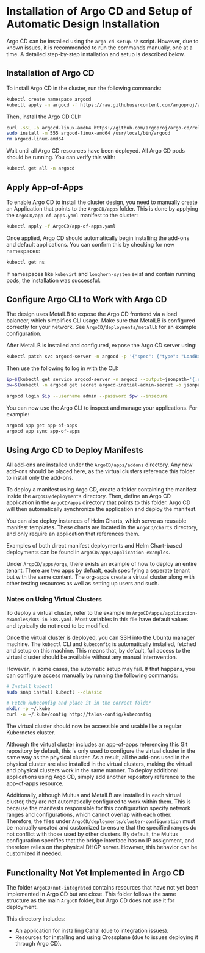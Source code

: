 # Installation of Argo CD and Setup of Automatic Design Installation

Argo CD can be installed using the `argo-cd-setup.sh` script. However, due to known issues, it is recommended to run the commands manually, one at a time. A detailed step-by-step installation and setup is described below.

## Installation of Argo CD

To install Argo CD in the cluster, run the following commands:

```sh
kubectl create namespace argocd
kubectl apply -n argocd -f https://raw.githubusercontent.com/argoproj/argo-cd/stable/manifests/install.yaml
```

Then, install the Argo CD CLI:

```sh
curl -sSL -o argocd-linux-amd64 https://github.com/argoproj/argo-cd/releases/latest/download/argocd-linux-amd64
sudo install -m 555 argocd-linux-amd64 /usr/local/bin/argocd
rm argocd-linux-amd64
```

Wait until all Argo CD resources have been deployed. All Argo CD pods should be running. You can verify this with:

```sh
kubectl get all -n argocd
```

## Apply App-of-Apps

To enable Argo CD to install the cluster design, you need to manually create an Application that points to the `ArgoCD/apps` folder. This is done by applying the `ArgoCD/app-of-apps.yaml` manifest to the cluster:

```sh
kubectl apply -f ArgoCD/app-of-apps.yaml
```

Once applied, Argo CD should automatically begin installing the add-ons and default applications. You can confirm this by checking for new namespaces:

```sh
kubectl get ns
```

If namespaces like `kubevirt` and `longhorn-system` exist and contain running pods, the installation was successful.

## Configure Argo CLI to Work with Argo CD

The design uses MetalLB to expose the Argo CD frontend via a load balancer, which simplifies CLI usage. Make sure that MetalLB is configured correctly for your network. See `ArgoCD/deployments/metalLb` for an example configuration.

After MetalLB is installed and configured, expose the Argo CD server using:

```sh
kubectl patch svc argocd-server -n argocd -p '{"spec": {"type": "LoadBalancer"}}'
```

Then use the following to log in with the CLI:

```sh
ip=$(kubectl get service argocd-server -n argocd --output=jsonpath='{.status.loadBalancer.ingress[0].ip}')
pw=$(kubectl -n argocd get secret argocd-initial-admin-secret -o jsonpath="{.data.password}" | base64 -d)

argocd login $ip --username admin --password $pw --insecure
```

You can now use the Argo CLI to inspect and manage your applications. For example:

```sh
argocd app get app-of-apps
argocd app sync app-of-apps
```

## Using Argo CD to Deploy Manifests

All add-ons are installed under the `ArgoCD/apps/addons` directory. Any new add-ons should be placed here, as the virtual clusters reference this folder to install only the add-ons. 

To deploy a manifest using Argo CD, create a folder containing the manifest inside the `ArgoCD/deployments` directory. Then, define an Argo CD application in the `ArgoCD/apps` directory that points to this folder. Argo CD will then automatically synchronize the application and deploy the manifest.

You can also deploy instances of Helm Charts, which serve as reusable manifest templates. These charts are located in the `ArgoCD/charts` directory, and only require an application that references them.

Examples of both direct manifest deployments and Helm Chart-based deployments can be found in `ArgoCD/apps/application-examples`.

Under `ArgoCD/apps/orgs`, there exists an example of how to deploy an entire tenant. There are two apps by defualt, each specifying a seperate tenant but with the same content. The org-apps create a virtual cluster along with other testing resources as well as setting up users and such.

### Notes on Using Virtual Clusters

To deploy a virtual cluster, refer to the example in `ArgoCD/apps/application-examples/k8s-in-k8s.yaml`. Most variables in this file have default values and typically do not need to be modified.

Once the virtual cluster is deployed, you can SSH into the Ubuntu manager machine. The `kubectl` CLI and `kubeconfig` is automatically installed, fetched and setup on this machine. This means that, by default, full access to the virtual cluster should be available without any manual internvention.

However, in some cases, the automatic setup may fail. If that happens, you can configure access manually by running the following commands:

```sh
# Install kubectl
sudo snap install kubectl --classic

# Fetch kubeconfig and place it in the correct folder
mkdir -p ~/.kube
curl -o ~/.kube/config http://talos-config/kubeconfig
```

The virtual cluster should now be accessible and usable like a regular Kubernetes cluster.

Although the virtual cluster includes an app-of-apps referencing this Git repository by default, this is only used to configure the virtual cluster in the same way as the physical cluster. As a result, all the add-ons used in the physical cluster are also installed in the virtual clusters, making the virtual and physical clusters work in the same manner. To deploy additional applications using Argo CD, simply add another repository reference to the app-of-apps resource.

Additionally, although Multus and MetalLB are installed in each virtual cluster, they are not automatically configured to work within them. This is because the manifests responsible for this configuration specify network ranges and configurations, which cannot overlap with each other. Therefore, the files under `ArgoCD/deployments/cluster-configuration` must be manually created and customized to ensure that the specified ranges do not conflict with those used by other clusters. By default, the Multus configuration specifies that the bridge interface has no IP assignment, and therefore relies on the physical DHCP server. However, this behavior can be customized if needed.


## Functionality Not Yet Implemented in Argo CD

The folder `ArgoCD/not-integrated` contains resources that have not yet been implemented in Argo CD but are close. This folder follows the same structure as the main `ArgoCD` folder, but Argo CD does not use it for deployment.

This directory includes:
- An application for installing Canal (due to integration issues).
- Resources for installing and using Crossplane (due to issues deploying it through Argo CD).